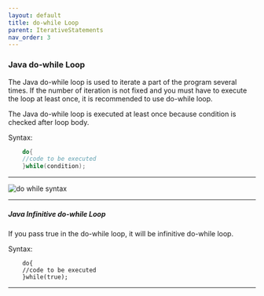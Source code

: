 ```yaml
---
layout: default
title: do-while Loop
parent: IterativeStatements
nav_order: 3
---
```

### Java do-while Loop
    
 The Java do-while loop is used to iterate a part of the program several times. If the number of iteration is not fixed and you must have to execute the loop at least once, it is recommended to use do-while loop.
    
  The Java do-while loop is executed at least once because condition is checked after loop body.
    
  Syntax:
```java
    do{  
    //code to be executed  
    }while(condition);  
```
        
------

![do while syntax](https://static.javatpoint.com/cpages/images/dowhile.png)

----

##### Java Infinitive do-while Loop

If you pass true in the do-while loop, it will be infinitive do-while loop.

Syntax:
```
    do{  
    //code to be executed  
    }while(true);  
```

------

 
    